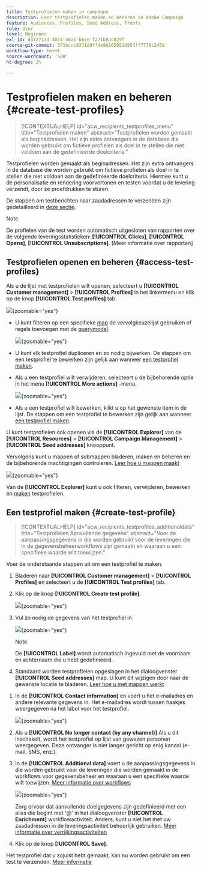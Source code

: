 ```yaml
---
title: Testprofielen maken in campagne
description: Leer testprofielen maken en beheren in Adobe Campaign
feature: Audiences, Profiles, Seed Address, Proofs
role: User
level: Beginner
exl-id: d372713d-3024-46a1-b62e-f271b8ac829f
source-git-commit: 371bccc8371d9ff4a9b1659510953ff7776c2459
workflow-type: tm+mt
source-wordcount: '528'
ht-degree: 2%

---
```


# Testprofielen maken en beheren {#create-test-profiles}

>[!CONTEXTUALHELP]
>id="acw_recipients_testprofiles_menu"
>title="Testprofielen maken"
>abstract="Testprofielen worden gemaakt als beginadressen. Het zijn extra ontvangers in de database die worden gebruikt om fictieve profielen als doel in te stellen die niet voldoen aan de gedefinieerde doelcriteria."

Testprofielen worden gemaakt als beginadressen. Het zijn extra ontvangers in de database die worden gebruikt om fictieve profielen als doel in te stellen die niet voldoen aan de gedefinieerde doelcriteria. Hiermee kunt u de personalisatie en rendering voorvertonen en testen voordat u de levering verzendt, door ze proefdrukken te sturen.

<!--Learn more on test profiles in the [Campaign v8 (client console) documentation](https://experienceleague.adobe.com/docs/campaign/campaign-v8/audience/add-profiles/test-profiles.html){target="_blank"}.-->

De stappen om testberichten naar zaadadressen te verzenden zijn gedetailleerd in [deze sectie](../preview-test/test-deliveries.md#test-profiles).

>[!NOTE]
>
>De profielen van de test worden automatisch uitgesloten van rapporten over de volgende leveringsstatistieken: **[!UICONTROL Clicks]**, **[!UICONTROL Opens]**, **[!UICONTROL Unsubscriptions]**. [Meer informatie over rapporten]

## Testprofielen openen en beheren {#access-test-profiles}

Als u de lijst met testprofielen wilt openen, selecteert u **[!UICONTROL Customer management]** > **[!UICONTROL Profiles]** in het linkermenu en klik op de knop **[!UICONTROL Test profiles]** tab.

![](assets/test-profile-list.png){zoomable=&quot;yes&quot;}

* U kunt filteren op een specifieke [map](../get-started/permissions.md#folders) de vervolgkeuzelijst gebruiken of regels toevoegen met de [querymodel](../query/query-modeler-overview.md).

  ![](assets/test-profile-list-filters.png){zoomable=&quot;yes&quot;}

* U kunt elk testprofiel dupliceren en zo nodig bijwerken. De stappen om een testprofiel te bewerken zijn gelijk aan wanneer [een testprofiel maken](#create-test-profile).

* Als u een testprofiel wilt verwijderen, selecteert u de bijbehorende optie in het menu **[!UICONTROL More actions]** -menu.

  ![](assets/test-profile-list-delete.png){zoomable=&quot;yes&quot;}

* Als u een testprofiel wilt bewerken, klikt u op het gewenste item in de lijst. De stappen om een testprofiel te bewerken zijn gelijk aan wanneer [een testprofiel maken](#create-test-profile).

U kunt testprofielen ook openen via de **[!UICONTROL Explorer]** van de **[!UICONTROL Resources]** > **[!UICONTROL Campaign Management]** > **[!UICONTROL Seed addresses]** knooppunt.

Vervolgens kunt u mappen of submappen bladeren, maken en beheren en de bijbehorende machtigingen controleren. [Leer hoe u mappen maakt](../get-started/permissions.md#folders)

![](assets/test-profiles-folders.png){zoomable=&quot;yes&quot;}

Van de **[!UICONTROL Explorer]** kunt u ook filteren, verwijderen, bewerken en [maken](#create-test-profile) testprofielen.

## Een testprofiel maken {#create-test-profile}

>[!CONTEXTUALHELP]
>id="acw_recipients_testprofiles_additionaldata"
>title="Testprofielen Aanvullende gegevens"
>abstract="Voer de aanpassingsgegevens in die worden gebruikt voor de leveringen die in de gegevensbeheerworkflows zijn gemaakt en waaraan u een specifieke waarde wilt toewijzen."

Voer de onderstaande stappen uit om een testprofiel te maken.

1. Bladeren naar **[!UICONTROL Customer management]** > **[!UICONTROL Profiles]** en selecteert u de **[!UICONTROL Test profiles]** tab.

1. Klik op de knop **[!UICONTROL Create test profile]**.

   ![](assets/test-profile-create.png){zoomable=&quot;yes&quot;}

1. Vul zo nodig de gegevens van het testprofiel in. <!--Most of the fields are the same as when creating profiles. [Learn more]-->

   ![](assets/test-profile-details.png){zoomable=&quot;yes&quot;}

   >[!NOTE]
   >
   >De **[!UICONTROL Label]** wordt automatisch ingevuld met de voornaam en achternaam die u hebt gedefinieerd.

1. Standaard worden testprofielen opgeslagen in het dialoogvenster **[!UICONTROL Seed addresses]** map. U kunt dit wijzigen door naar de gewenste locatie te bladeren. [Leer hoe u met mappen werkt](../get-started/permissions.md#folders)

   <!--![](assets/test-profile-folder.png){zoomable="yes"}-->

<!--
You do not need to enter all fields of each tab when creating a seed address. Missing personalization elements are entered randomly during delivery analysis. (Not valid?)
-->

1. In de **[!UICONTROL Contact information]** en voert u het e-mailadres en andere relevante gegevens in. Het e-mailadres wordt tussen haakjes weergegeven na het label voor het testprofiel.

   ![](assets/test-profile-address.png){zoomable=&quot;yes&quot;}

1. Als u **[!UICONTROL No longer contact (by any channel)]** Als u dit inschakelt, wordt het testprofiel op lijst van gewezen personen weergegeven. Deze ontvanger is niet langer gericht op enig kanaal (e-mail, SMS, enz.).

1. In de **[!UICONTROL Additional data]** voert u de aanpassingsgegevens in die worden gebruikt voor de leveringen die worden gemaakt in de workflows voor gegevensbeheer en waaraan u een specifieke waarde wilt toewijzen. [Meer informatie over workflows](../workflows/gs-workflows.md)

   ![](assets/test-profile-additional-data.png){zoomable=&quot;yes&quot;}

   Zorg ervoor dat aanvullende doelgegevens zijn gedefinieerd met een alias die begint met &#39;@&#39; in het dialoogvenster **[!UICONTROL Enrichment]** workflowactiviteit. Anders, kunt u niet het met uw zaadadressen in de leveringsactiviteit behoorlijk gebruiken. [Meer informatie over verrijkingsactiviteiten](../workflows/activities/enrichment.md)

1. Klik op de knop **[!UICONTROL Save]**.

Het testprofiel dat u zojuist hebt gemaakt, kan nu worden gebruikt om een test te verzenden. [Meer informatie](../preview-test/test-deliveries.md#test-profiles)

<!--Use test profiles in Direct mail? cf v7/v8-->
